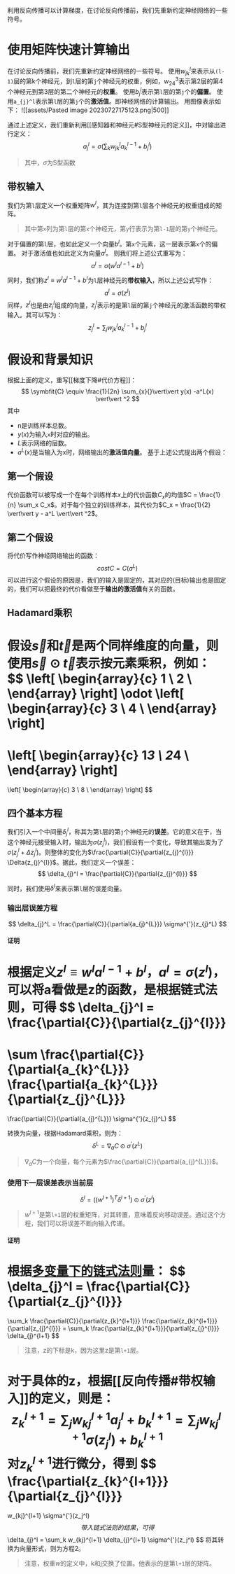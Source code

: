 利用反向传播可以计算梯度，在讨论反向传播前，我们先重新约定神经网络的一些符号。
# 使用矩阵快速计算输出

在讨论反向传播前，我们先重新约定神经网络的一些符号。
使用$w_{jk}^l$来表示从`(l-1)`层的第k个神经元，到`l`层的第`j`个神经元的权重，例如，$w_{24}^3$表示第2层的第4个神经元到第3层的第二个神经元的**权重**。
使用$b_{j}^l$表示第`l`层的第`j`个的**偏置**。
使用`a_{j}^l`表示第`l`层的第`j`个的**激活值**。即神经网络的计算输出。
用图像表示如下：
![[assets/Pasted image 20230727175123.png|500]]

通过上述定义，我们重新利用[[感知器和神经元#S型神经元的定义]]，中对输出进行定义：
$$
a_{j}^l = \sigma(\sum_{k} w_{jk}^l a_{k}^{l-1} + b_{j}^l)
$$
> 其中，$\sigma$为S型函数

## 带权输入
我们为第`l`层定义一个权重矩阵$w^l$，其为连接到第`l`层各个神经元的权重组成的矩阵。
> 其中第`x`列为第`l`层的第`x`个神经元，第`y`行表示为第`l-1`层的第`y`个神经元。

对于偏置的第`l`层，也如此定义一个向量$b^l$。第`x`个元素，这一层表示第`x`个的偏置。
对于激活值也如此定义为向量$a^l$。
则我们将上述公式重写为：
$$
a^l = \sigma (w^l a^{l-1} + b^l)
$$

同时，我们称$z^l \equiv w^l a^{l-1} + b^l$为`l`层神经元的**带权输入**，所以上述公式写作：
$$
a^l = \sigma (z^l)
$$
同样，$z^l$也是由$z_{j}^{l}$组成的向量，$z_{j}^{l}$表示的是第`l`层的第`j`个神经元的激活函数的带权输入。其可以写为：
$$
z_{j}^{l} = \sum_j w_{jk}^{l} a_k^{l-1} + b_j^l
$$


# 假设和背景知识
根据上面的定义，重写[[梯度下降#代价方程]]：
$$
\symbfit{C}
\equiv 
\frac{1}{2n} \sum_{x}{}\vert\vert y(x) -a^L(x) \vert\vert ^2
$$
其中
- n是训练样本总数。
- $y(x)$为输入`x`时对应的输出。
- $L$表示网络的层数。
- $a^L(x)$是当输入为x时，网络输出的**激活值向量**。
基于上述公式提出两个假设：
## 第一个假设
代价函数可以被写成一个在每个训练样本$x$上的代价函数$C_x$的均值$C = \frac{1}{n} \sum_x C_x$。对于每个独立的训练样本，其代价为$C_x = \frac{1}{2} \vert\vert y - a^L \vert\vert ^2$。

## 第二个假设
将代价写作神经网络输出的函数：
$$
cost C = C(a^L)
$$
可以进行这个假设的原因是，我们的输入是固定的，其对应的(目标)输出也是固定的，我们可以把最终的代价看做至于**输出的激活值**有关的函数。

## Hadamard乘积
假设$\vec{s}$和$\vec{t}$是两个同样维度的向量，则使用$\vec{s} \odot \vec{t}$表示按元素乘积，例如：
$$
\left[
	\begin{array}{c}
	1 \\
	2 \\
	\end{array}
\right]
\odot
\left[
	\begin{array}{c}
	3 \\
	4 \\
	\end{array}
\right]
=
\left[
	\begin{array}{c}
	1*3 \\
	2*4 \\
	\end{array}
\right]
=
\left[
	\begin{array}{c}
	3 \\
	8 \\
	\end{array}
\right]
$$
## 四个基本方程
我们引入一个中间量$\delta_{j}^{l}$，称其为第`l`层的第`j`个神经元的**误差**。它的意义在于，当这个神经元接受输入时，输出为$\sigma(z_{j}^{l})$，我们假设有一个变化，导致其输出变为了$\sigma(z_{j}^{l} + \Delta{z_{j}^{l}})$。则整体的变化为$\frac{\partial{C}}{\partial{z_{j}^{l}}} \Delta{z_{j}^{l}}$。据此，我们定义一个误差：
$$
\delta_{j}^l =  \frac{\partial{C}}{\partial{z_{j}^{l}}}
$$

同时，我们使用$\delta^l$来表示第`l`层的误差向量。
### 输出层误差方程
$$
\delta_{j}^L = 
\frac{\partial{C}}{\partial{a_{j}^{L}}} \sigma^{'}(z_{j}^L)
$$
#### 证明
根据定义$z^l \equiv w^l a^{l-1} + b^l$，$a^l = \sigma (z^l)$，可以将a看做是z的函数，是根据链式法则，可得
$$
\delta_{j}^l =  \frac{\partial{C}}{\partial{z_{j}^{l}}}
=
\sum
\frac{\partial{C}}{\partial{a_{k}^{L}}} 
\frac{\partial{a_{k}^{L}}}{\partial{z_{j}^{L}}}
=
\frac{\partial{C}}{\partial{a_{j}^{L}}} \sigma^{'}(z_{j}^L)
$$

转换为向量，根据Hadamard乘积，则为：
$$
\delta^L = \nabla_a C \odot \sigma^{'} (z^L)
$$
> $\nabla_a C$为一个向量，每个元素为$\frac{\partial{C}}{\partial{a_{j}^{L}}}$。

### 使用下一层误差表示当前层
$$
\delta^l = ( (w^{l+1})^T \delta^{l+1} ) 
\odot
\sigma^{'}(z^l)
$$
> $w^{l+1}$是第`l+1`层的权重矩阵，对其转置，意味着反向移动误差。通过这个方程，我们可以将误差不断向输入传递。

#### 证明
根据[多变量下的链式法则](链式法则.md#多变量下的链式法则)量：
$$
\delta_{j}^l =  \frac{\partial{C}}{\partial{z_{j}^{l}}}
=
\sum_k 
\frac{\partial{C}}{\partial{z_{k}^{l+1}}} 
\frac{\partial{z_{k}^{l+1}}}{\partial{z_{j}^{l}}}
= \sum_k 
\frac{\partial{z_{k}^{l+1}}}{\partial{z_{j}^{l}}}
\delta_{j}^{l+1}
$$
> 注意，z的下标是k，因为这里z是第`l+1`层。

对于具体的z，根据[[反向传播#带权输入]]的定义，则是：
$$
z_k^{l+1} 
= \sum_j w_{kj}^{l+1} a_j^l + b_k^{l+1}
= \sum_j w_{kj}^{l+1} \sigma(z_j^l) + b_k^{l+1}
$$
对$z_k^{l+1}$进行微分，得到
$$
\frac{\partial{z_{k}^{l+1}}}{\partial{z_{j}^{l}}}
=
w_{kj}^{l+1} \sigma^{'}(z_j^l)
$$
带入链式法则的结果，可得
$$
\delta_{j}^l = \sum_k w_{kj}^{l+1} \delta_{j}^{l+1} \sigma^{'}(z_j^l)
$$
将其转换为向量形式，则为方程2。
> 注意，权重$w$的定义中，k和j交换了位置。他表示的是第`l+1`层的矩阵。